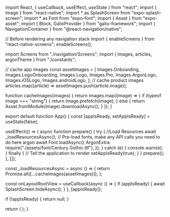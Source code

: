 import React, { useCallback, useEffect, useState } from "react";
import { Image } from "react-native";
import * as SplashScreen from "expo-splash-screen";
import * as Font from "expo-font";
import { Asset } from "expo-asset";
import { Block, GalioProvider } from "galio-framework";
import { NavigationContainer } from "@react-navigation/native";

// Before rendering any navigation stack
import { enableScreens } from "react-native-screens";
enableScreens();

import Screens from "./navigation/Screens";
import { Images, articles, argonTheme } from "./constants";

// cache app images
const assetImages = [
  Images.Onboarding,
  Images.LogoOnboarding,
  Images.Logo,
  Images.Pro,
  Images.ArgonLogo,
  Images.iOSLogo,
  Images.androidLogo,
];
// cache product images
articles.map((article) => assetImages.push(article.image));

function cacheImages(images) {
  return images.map((image) => {
    if (typeof image === "string") {
      return Image.prefetch(image);
    } else {
      return Asset.fromModule(image).downloadAsync();
    }
  });
}

export default function App() {
  const [appIsReady, setAppIsReady] = useState(false);

  useEffect(() => {
    async function prepare() {
      try {
        //Load Resources
        await _loadResourcesAsync();
        // Pre-load fonts, make any API calls you need to do here argon
        await Font.loadAsync({
          ArgonExtra: require("./assets/font/Century Gothic.ttf"),
        });
      } catch (e) {
        console.warn(e);
      } finally {
        // Tell the application to render
        setAppIsReady(true);
      }
    }
    prepare();
  }, []);

  const _loadResourcesAsync = async () => {
    return Promise.all([...cacheImages(assetImages)]);
  };

  const onLayoutRootView = useCallback(async () => {
    if (appIsReady) {
      await SplashScreen.hideAsync();
    }
  }, [appIsReady]);

  if (!appIsReady) {
    return null;
  }

  return (
    <NavigationContainer onReady={onLayoutRootView}>
      <GalioProvider theme={argonTheme}>
        <Block flex>
          <Screens />
        </Block>
      </GalioProvider>
    </NavigationContainer>
  );
}
